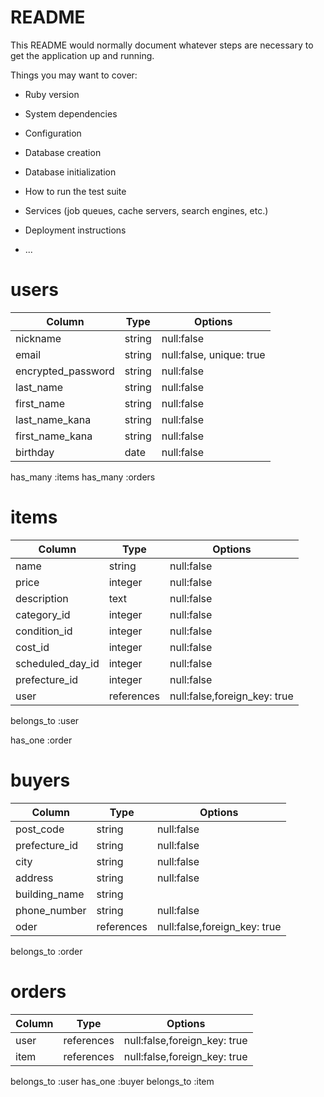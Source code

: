 # README

This README would normally document whatever steps are necessary to get the
application up and running.

Things you may want to cover:

* Ruby version

* System dependencies

* Configuration

* Database creation

* Database initialization

* How to run the test suite

* Services (job queues, cache servers, search engines, etc.)

* Deployment instructions

* ...

# users

|     Column       |  Type  |   Options   |
|------------------|--------|-------------|
|nickname          |string  |null:false   |
|email             |string  |null:false, unique: true    |
|encrypted_password|string  |null:false   |
|last_name          |string  |null:false   |
|first_name         |string  |null:false   |
|last_name_kana     |string  |null:false   |
|first_name_kana    |string  |null:false   |
|birthday         |date    |null:false   |

has_many :items
has_many :orders


# items

|      Column       |  Type    |   Options   |
|-------------------|----------|-------------|
|name               |string    |null:false   |
|price              |integer   |null:false   |
|description        |text      |null:false   |
|category_id        |integer   |null:false   |
|condition_id       |integer   |null:false   |
|cost_id            |integer   |null:false   |
|scheduled_day_id   |integer   |null:false   |
|prefecture_id      |integer   |null:false   |
|user               |references|null:false,foreign_key: true|

belongs_to :user

has_one :order


# buyers

|     Column     |  Type   |   Options   |
|----------------|---------|-------------|
|post_code       |string   |null:false   |
|prefecture_id   |string   |null:false   |
|city            |string   |null:false   |
|address         |string   |null:false   |
|building_name   |string   |             |
|phone_number    |string   |null:false   |
|oder            |references|null:false,foreign_key: true|


belongs_to :order


# orders

|     Column     |  Type    |   Options   |
|----------------|----------|-------------|
|user            |references|null:false,foreign_key: true|
|item            |references|null:false,foreign_key: true|

belongs_to :user
has_one :buyer
belongs_to :item
